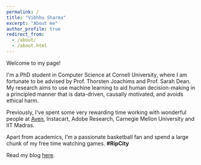 ```yaml
---
permalink: /
title: "Vibhhu Sharma"
excerpt: "About me"
author_profile: true
redirect_from: 
  - /about/
  - /about.html
---
```


Welcome to my page! 
<br>

I'm a PhD student in Computer Science at Cornell University, where I am fortunate to be advised by Prof. Thorsten Joachims and Prof. Sarah Dean. My research aims to use machine learning to aid human decision-making in a principled manner that is data-driven, causally motivated, and avoids ethical harm.
<br>

Previously, I've spent some very rewarding time working with wonderful people at [Aven](https://www.aven.com/), Instacart, Adobe Research, Carnegie Mellon University and IIT Madras.
<br>

Apart from academics, I'm a passionate basketball fan and spend a large chunk of my free time watching games. **#RipCity**
<br>

Read my blog [here](https://whycontrol.substack.com/).
